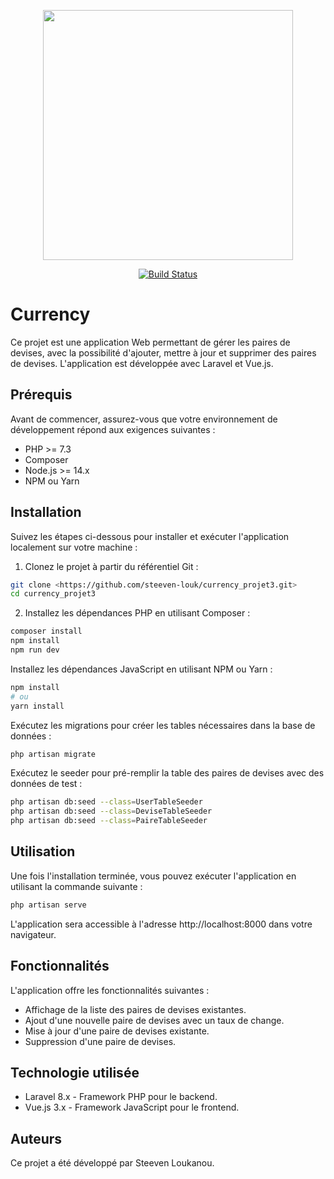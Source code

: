 <p align="center"><a href="https://laravel.com" target="_blank"><img src="https://raw.githubusercontent.com/laravel/art/master/logo-lockup/5%20SVG/2%20CMYK/1%20Full%20Color/laravel-logolockup-cmyk-red.svg" width="400"></a></p>

<p align="center">
<a href="https://travis-ci.org/laravel/framework"><img src="https://travis-ci.org/laravel/framework.svg" alt="Build Status"></a>
</p>


# Currency

Ce projet est une application Web permettant de gérer les paires de devises, avec la possibilité d'ajouter, mettre à jour et supprimer des paires de devises. L'application est développée avec Laravel et Vue.js.

## Prérequis

Avant de commencer, assurez-vous que votre environnement de développement répond aux exigences suivantes :

- PHP >= 7.3
- Composer
- Node.js >= 14.x
- NPM ou Yarn

## Installation

Suivez les étapes ci-dessous pour installer et exécuter l'application localement sur votre machine :

1. Clonez le projet à partir du référentiel Git :

```bash
git clone <https://github.com/steeven-louk/currency_projet3.git>
cd currency_projet3
```

2. Installez les dépendances PHP en utilisant Composer :

```bash
composer install
npm install
npm run dev
```

Installez les dépendances JavaScript en utilisant NPM ou Yarn :

```bash
npm install
# ou
yarn install
```

Exécutez les migrations pour créer les tables nécessaires dans la base de données :

```bash
php artisan migrate
```

Exécutez le seeder pour pré-remplir la table des paires de devises avec des données de test :

```bash
php artisan db:seed --class=UserTableSeeder
php artisan db:seed --class=DeviseTableSeeder
php artisan db:seed --class=PaireTableSeeder
```

## Utilisation
Une fois l'installation terminée, vous pouvez exécuter l'application en utilisant la commande suivante :

```bash
php artisan serve
```

L'application sera accessible à l'adresse http://localhost:8000 dans votre navigateur.

## Fonctionnalités
L'application offre les fonctionnalités suivantes :

- Affichage de la liste des paires de devises existantes.
- Ajout d'une nouvelle paire de devises avec un taux de change.
- Mise à jour d'une paire de devises existante.
- Suppression d'une paire de devises.

## Technologie utilisée

- Laravel 8.x - Framework PHP pour le backend.
- Vue.js 3.x - Framework JavaScript pour le frontend.

## Auteurs
Ce projet a été développé par Steeven Loukanou.


